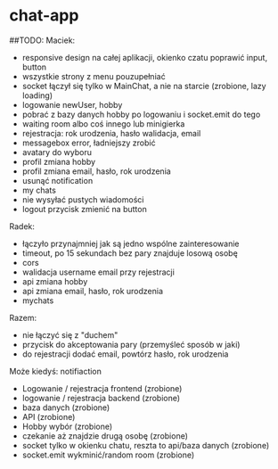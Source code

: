 # chat-app

##TODO:
Maciek:
- responsive design na całej aplikacji, okienko czatu poprawić input, button
- wszystkie strony z menu pouzupełniać
- socket łączył się tylko w MainChat, a nie na starcie (zrobione, lazy loading)
- logowanie newUser, hobby 
- pobrać z bazy danych hobby po logowaniu i socket.emit do tego
- waiting room albo coś innego lub minigierka
- rejestracja: rok urodzenia, hasło walidacja, email
- messagebox error, ładniejszy zrobić
- avatary do wyboru
- profil zmiana hobby
- profil zmiana email, hasło, rok urodzenia
- usunąć notification
- my chats
- nie wysyłać pustych wiadomości
- logout przycisk zmienić na button

Radek:
- łączyło przynajmniej jak są jedno wspólne zainteresowanie
- timeout, po 15 sekundach bez pary znajduje losową osobę
- cors
- walidacja username email przy rejestracji
- api zmiana hobby
- api zmiana email, hasło, rok urodzenia
- mychats


Razem:
- nie łączyć się z "duchem"
- przycisk do akceptowania pary (przemyśleć sposób w jaki)
- do rejestracji dodać email, powtórz hasło, rok urodzenia


Może kiedyś:
notifiaction



- Logowanie / rejestracja frontend (zrobione)
- logowanie / rejestracja backend (zrobione)
- baza danych (zrobione)
- API (zrobione)
- Hobby wybór (zrobione)
- czekanie aż znajdzie drugą osobę (zrobione)
- socket tylko w okienku chatu, reszta to api/baza danych (zrobione)
- socket.emit wykminić/random room (zrobione)


